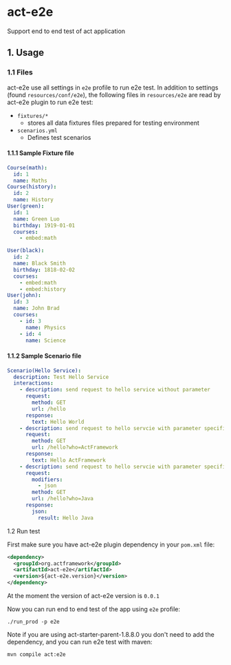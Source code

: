 # act-e2e

Support end to end test of act application

## 1. Usage

### 1.1 Files

act-e2e use all settings in `e2e` profile to run e2e test. In addition to settings (found `resources/conf/e2e`), the following files in `resources/e2e` are read by act-e2e plugin to run e2e test:

* `fixtures/*`
    - stores all data fixtures files prepared for testing environment
* `scenarios.yml`
    - Defines test scenarios

#### 1.1.1 Sample Fixture file

```yaml
Course(math):
  id: 1
  name: Maths
Course(history):
  id: 2
  name: History
User(green):
  id: 1
  name: Green Luo
  birthday: 1919-01-01
  courses:
    - embed:math

User(black):
  id: 2
  name: Black Smith
  birthday: 1818-02-02
  courses:
    - embed:math
    - embed:history
User(john):
  id: 3
  name: John Brad
  courses:
    - id: 3
      name: Physics
    - id: 4
      name: Science
```

#### 1.1.2 Sample Scenario file

```yaml
Scenario(Hello Service):
  description: Test Hello Service
  interactions:
    - description: send request to hello service without parameter
      request:
        method: GET
        url: /hello
      response:
        text: Hello World
    - description: send request to hello servcie with parameter specified
      request:
        method: GET
        url: /hello?who=ActFramework
      response:
        text: Hello ActFramework
    - description: send request to hello servcie with parameter specified and requqire JSON response
      request:
        modifiers:
          - json
        method: GET
        url: /hello?who=Java
      response:
        json:
          result: Hello Java
```

1.2 Run test

First make sure you have act-e2e plugin dependency in your `pom.xml` file:

```xml
<dependency>
  <groupId>org.actframework</groupId>
  <artifactId>act-e2e</artifactId>
  <version>${act-e2e.version}</version>
</dependency>
```

At the moment the version of act-e2e version is `0.0.1`

Now you can run end to end test of the app using `e2e` profile:

```
./run_prod -p e2e
```

Note if you are using act-starter-parent-1.8.8.0 you don't need to add the dependency, and you can run e2e test with maven:

```
mvn compile act:e2e
```